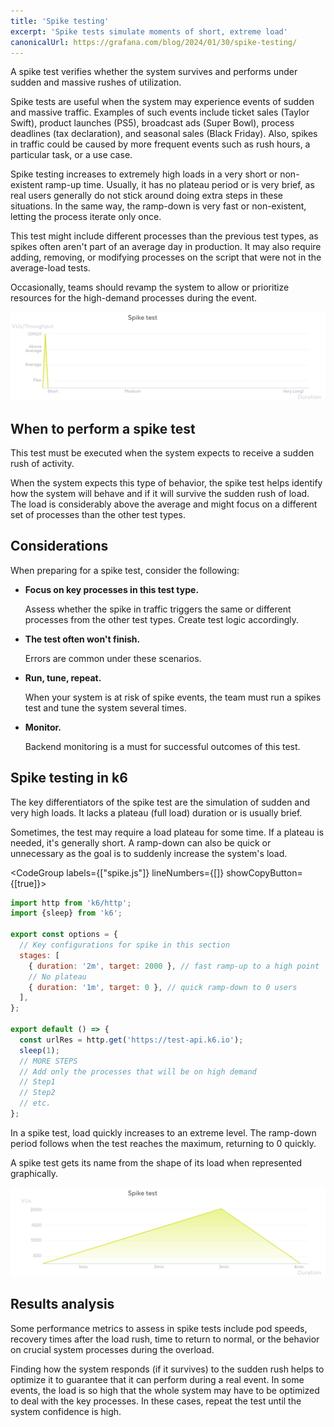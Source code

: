 ```yaml
---
title: 'Spike testing'
excerpt: 'Spike tests simulate moments of short, extreme load'
canonicalUrl: https://grafana.com/blog/2024/01/30/spike-testing/
---
```


A spike test verifies whether the system survives and performs under sudden and massive rushes of utilization.

Spike tests are useful when the system may experience events of sudden and massive traffic.
Examples of such events include ticket sales (Taylor Swift), product launches (PS5), broadcast ads (Super Bowl), process deadlines (tax declaration), and seasonal sales (Black Friday). Also, spikes in traffic could be caused by more frequent events such as rush hours, a particular task, or a use case.

Spike testing increases to extremely high loads in a very short or non-existent ramp-up time.
Usually, it has no plateau period or is very brief, as real users generally do not stick around doing extra steps in these situations. In the same way, the ramp-down is very fast or non-existent, letting the process iterate only once.

This test might include different processes than the previous test types, as spikes often aren't part of an average day in production. It may also require adding, removing, or modifying processes on the script that were not in the average-load tests.

Occasionally, teams should revamp the system to allow or prioritize resources for the high-demand processes during the event.

![Overview of a spike test](images/chart-spike-test-overview.png)

## When to perform a spike test

This test must be executed when the system expects to receive a sudden rush of activity.
 

When the system expects this type of behavior, the spike test helps identify how the system will behave and if it will survive the sudden rush of load. The load is considerably above the average and might focus on a different set of processes than the other test types.


## Considerations

When preparing for a spike test, consider the following:

* **Focus on key processes in this test type.**

    Assess whether the spike in traffic triggers the same or different processes from the other test types. Create test logic accordingly.
* **The test often won't finish.**

    Errors are common under these scenarios.
* **Run, tune, repeat.**

    When your system is at risk of spike events, the team must run a spikes test and tune the system several times.
* **Monitor.**

    Backend monitoring is a must for successful outcomes of this test.

## Spike testing in k6

The key differentiators of the spike test are the simulation of sudden and very high loads. It lacks a plateau (full load) duration or is usually brief. 

Sometimes, the test may require a load plateau for some time. If a plateau is needed, it's generally short. A ramp-down can also be quick or unnecessary as the goal is to suddenly increase the system's load.

<CodeGroup labels={["spike.js"]} lineNumbers={[]} showCopyButton={[true]}>

```javascript
import http from 'k6/http';
import {sleep} from 'k6';

export const options = {
  // Key configurations for spike in this section
  stages: [
    { duration: '2m', target: 2000 }, // fast ramp-up to a high point
    // No plateau
    { duration: '1m', target: 0 }, // quick ramp-down to 0 users
  ],
};

export default () => {
  const urlRes = http.get('https://test-api.k6.io');
  sleep(1);
  // MORE STEPS
  // Add only the processes that will be on high demand
  // Step1
  // Step2
  // etc.
};
```

</CodeGroup>

In a spike test, load quickly increases to an extreme level.
The ramp-down period follows when the test reaches the maximum, returning to 0 quickly.

A spike test gets its name from the shape of its load when represented graphically.

![The shape of the spike test as configured in the preceding script](images/chart-spike-test-k6-script-example.png "Note that the load goes from 0 to peak in three minutes: an abrupt increase.")

## Results analysis

Some performance metrics to assess in spike tests include pod speeds, recovery times after the load rush, time to return to normal, or the behavior on crucial system processes during the overload.

Finding how the system responds (if it survives) to the sudden rush helps to optimize it to guarantee that it can perform during a real event. In some events, the load is so high that the whole system may have to be optimized to deal with the key processes. In these cases, repeat the test until the system confidence is high.

